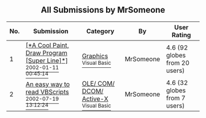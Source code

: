 ﻿<div align="center">

## All Submissions by MrSomeone

</div>

No.  | Submission | Category | By   | User Rating
---- | ---------- | -------- | ---- | -----------
1 | [\[\*A Cool Paint, Draw Program \[Super Line\]\*\]<br /><sup>2002-01-11 00:45:14</sup>](https://github.com/Planet-Source-Code/mrsomeone-a-cool-paint-draw-program-super-line__1-30658) | [Graphics<br /><sup>Visual Basic</sup>](../ByCategory/graphics__1-46.md) | MrSomeone | 4.6 (92 globes from 20 users)
2 | [An easy way to read VBScripts<br /><sup>2002-07-19 13:12:24</sup>](https://github.com/Planet-Source-Code/mrsomeone-an-easy-way-to-read-vbscripts__1-37067) | [OLE/ COM/ DCOM/ Active\-X<br /><sup>Visual Basic</sup>](../ByCategory/ole-com-dcom-active-x__1-29.md) | MrSomeone | 4.6 (32 globes from 7 users)

